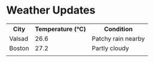 # Weather Updates

<!-- WEATHER-UPDATE-START -->
<table><tr><th>City</th><th>Temperature (°C)</th><th>Condition</th></tr><tr><td>Valsad</td><td>26.6</td><td>Patchy rain nearby</td></tr><tr><td>Boston</td><td>27.2</td><td>Partly cloudy</td></tr><tr><td></td><td></td><td></td></tr></table>
<!-- WEATHER-UPDATE-END -->
